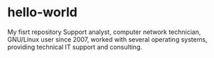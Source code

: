 # hello-world
My fisrt repository
Support analyst, computer network technician, GNU/Linux user since 2007, worked with several operating systems, providing technical IT support and consulting. 
